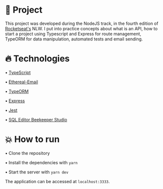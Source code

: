 # :rocket: Project
This project was developed during the NodeJS track, in the fourth edition of [Rocketseat's](https://github.com/rocketseat-education) NLW. 
I put into practice concepts about what is an API, how to start a project using Typescript and Express for route management, 
TypeORM for data manipulation, automated tests and email sending.



# :fire: Technologies
• [TypeScript](https://www.typescriptlang.org/)


• [Ethereal-Email](https://ethereal.email/)


• [TypeORM](https://typeorm.io/#/)


• [Express](https://expressjs.com/)


• [Jest](https://jestjs.io/)


• [SQL Editor Beekeeper Studio](https://www.beekeeperstudio.io/)


# :boom: How to run

• Clone the repository

• Install the dependencies with <code>yarn</code>

• Start the server with <code>yarn dev</code>

The application can be accessed at <code>localhost:3333</code>.

